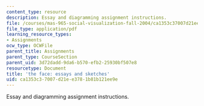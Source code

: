 ```yaml
---
content_type: resource
description: Essay and diagramming assignment instructions.
file: /courses/mas-965-social-visualization-fall-2004/ca1353c37007d21ee3781b81b121ee9e_assn10.pdf
file_type: application/pdf
learning_resource_types:
- Assignments
ocw_type: OCWFile
parent_title: Assignments
parent_type: CourseSection
parent_uid: 3d72dadd-9da6-b570-efb2-25930bf507e8
resourcetype: Document
title: 'the face: essays and sketches'
uid: ca1353c3-7007-d21e-e378-1b81b121ee9e
---
```

Essay and diagramming assignment instructions.

